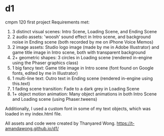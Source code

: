 # d1
cmpm 120 first project
Requirements met:
1. 3 distinct visual scenes: Intro Scene, Loading Scene, and Ending Scene
2. 2 audio assets: 'woosh' sound effect in Intro scene, and background noise in Ending scene (both recorded by me on iPhone Voice Memos)
3. 2 image assets: Studio logo image (made by me in Adobe Illustrator) and game title image in Intro scene, both with transparent background
4. 2+ geometric shapes: 3 circles in Loading scene (rendered in-engine using the Phaser graphics class)
5. 1 big fancy text: Game title image in Intro scene (font found on Google fonts, edited by me in Illustrator)
6. 1 multi-line text: Outro text in Ending scene (rendered in-engine using this.text)
7. 1 fading scene transition: Fade to a dark grey in Loading Scene
8. 1+ object motion animation: Many object animations in both Intro Scene and Loading scene (using Phaser.tweens)

Additionally, I used a custom font in some of my text objects, which was loaded in my index.html file.

All assets and code were created by Thanyared Wong.
https://t-amandawong.github.io/d1/
